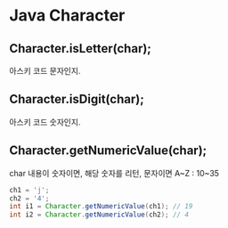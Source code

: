 # Java Character

## Character.isLetter(char);

아스키 코드 문자인지.



## Character.isDigit(char);

아스키 코드 숫자인지.



## Character.getNumericValue(char);

char 내용이 숫자이면, 해당 숫자를 리턴, 문자이면 A~Z : 10~35

````java
ch1 = 'j';
ch2 = '4';
int i1 = Character.getNumericValue(ch1); // 19
int i2 = Character.getNumericValue(ch2); // 4
````



